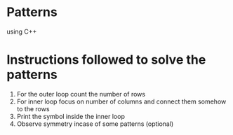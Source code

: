 # Patterns
using C++

# Instructions followed to solve the patterns 

1. For the outer loop count the number of rows 
2. For inner loop focus on number of columns and connect them somehow to the rows 
3. Print the symbol inside the inner loop 
4. Observe symmetry incase of some patterns (optional)
